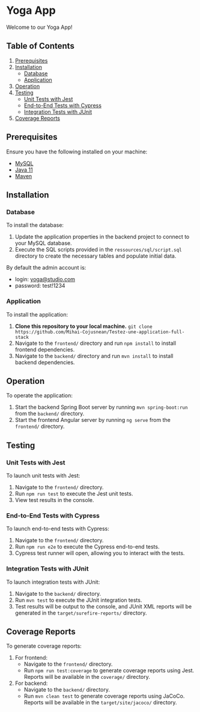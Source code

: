 # Yoga App

Welcome to our Yoga App!

## Table of Contents

1. [Prerequisites](#prerequisites)
2. [Installation](#installation)
    - [Database](#database)
    - [Application](#application)
3. [Operation](#operation)
4. [Testing](#testing)
    - [Unit Tests with Jest](#unit-tests-with-jest)
    - [End-to-End Tests with Cypress](#end-to-end-tests-with-cypress)
    - [Integration Tests with JUnit](#integration-tests-with-junit)
5. [Coverage Reports](#coverage-reports)

## Prerequisites

Ensure you have the following installed on your machine:

- [MySQL](https://dev.mysql.com/downloads/installer/)
- [Java 11](https://www.oracle.com/fr/java/technologies/downloads/#java11)
- [Maven](https://maven.apache.org/download.cgi)

## Installation

### Database

To install the database:

1. Update the application properties in the backend project to connect to your MySQL database.
2. Execute the SQL scripts provided in the `ressources/sql/script.sql` directory to create the necessary tables and
  populate initial data.

By default the admin account is:

- login: yoga@studio.com
- password: test!1234

### Application

To install the application:

1. **Clone this repository to your local machine.**
   `git clone https://github.com/Mihai-Cojusnean/Testez-une-application-full-stack`
2. Navigate to the `frontend/` directory and run `npm install` to install frontend dependencies.
3. Navigate to the `backend/` directory and run `mvn install` to install backend dependencies.

## Operation

To operate the application:

1. Start the backend Spring Boot server by running `mvn spring-boot:run` from the `backend/` directory.
2. Start the frontend Angular server by running `ng serve` from the `frontend/` directory.

## Testing

### Unit Tests with Jest

To launch unit tests with Jest:

1. Navigate to the `frontend/` directory.
2. Run `npm run test` to execute the Jest unit tests.
3. View test results in the console.

### End-to-End Tests with Cypress

To launch end-to-end tests with Cypress:

1. Navigate to the `frontend/` directory.
2. Run `npm run e2e` to execute the Cypress end-to-end tests.
3. Cypress test runner will open, allowing you to interact with the tests.

### Integration Tests with JUnit

To launch integration tests with JUnit:

1. Navigate to the `backend/` directory.
2. Run `mvn test` to execute the JUnit integration tests.
3. Test results will be output to the console, and JUnit XML reports will be generated in the `target/surefire-reports/`
   directory.

## Coverage Reports

To generate coverage reports:

1. For frontend:
    - Navigate to the `frontend/` directory.
    - Run `npm run test:coverage` to generate coverage reports using Jest. Reports will be available in the `coverage/`
      directory.
2. For backend:
    - Navigate to the `backend/` directory.
    - Run `mvn clean test` to generate coverage reports using JaCoCo. Reports will be available in
      the `target/site/jacoco/` directory.